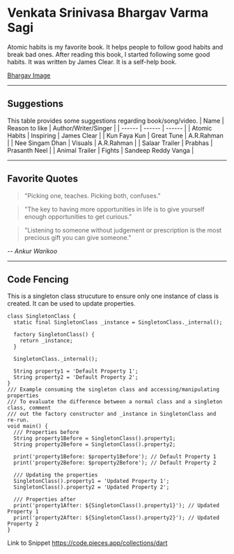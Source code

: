 # Venkata Srinivasa Bhargav Varma Sagi
Atomic habits is my favorite book. It helps people to follow good habits and break bad ones. After reading this book, I started following some good habits. It was written by James Clear. It is a self-help book.

[Bhargav Image](./bhargav_mumbai.jpg)

---
## Suggestions
This table provides some suggestions regarding book/song/video.
| Name | Reason to like | Author/Writer/Singer |
| ------ | ------ | ------ |
| Atomic Habits | Inspiring | James Clear |
| Kun Faya Kun | Great Tune | A.R.Rahman |
| Nee Singam Dhan | Visuals | A.R.Rahman |
| Salaar Trailer | Prabhas | Prasanth Neel |
| Animal Trailer | Fights | Sandeep Reddy Vanga |

---
## Favorite Quotes
>"Picking one, teaches. Picking both, confuses."

>"The key to having more opportunities in life is to give yourself enough opportunities to get curious."

>"Listening to someone without judgement or prescription is the most precious gift you can give someone."

-- *Ankur Warikoo*

---
## Code Fencing
This is a singleton class strucuture to ensure only one instance of class is created. It can be used to update properties.
```
class SingletonClass {
  static final SingletonClass _instance = SingletonClass._internal();

  factory SingletonClass() {
    return _instance;
  }

  SingletonClass._internal();

  String property1 = 'Default Property 1';
  String property2 = 'Default Property 2';
}
/// Example consuming the singleton class and accessing/manipulating properties
/// To evaluate the difference between a normal class and a singleton class, comment
/// out the factory constructor and _instance in SingletonClass and re-run.
void main() {
  /// Properties before
  String property1Before = SingletonClass().property1;
  String property2Before = SingletonClass().property2;

  print('property1Before: $property1Before'); // Default Property 1
  print('property2Before: $property2Before'); // Default Property 2

  /// Updating the properties
  SingletonClass().property1 = 'Updated Property 1';
  SingletonClass().property2 = 'Updated Property 2';

  /// Properties after
  print('property1After: ${SingletonClass().property1}'); // Updated Property 1
  print('property2After: ${SingletonClass().property2}'); // Updated Property 2
}
```
Link to Snippet <https://code.pieces.app/collections/dart>


